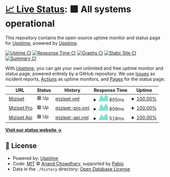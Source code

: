 # [📈 Live Status](https://upptime.github.io/upptime): <!--live status--> **🟩 All systems operational**

This repository contains the open-source uptime monitor and status page for [Upptime](https://upptime.js.org), powered by [Upptime](https://github.com/upptime/upptime).

[![Uptime CI](https://github.com/mizipets/upptime/workflows/Uptime%20CI/badge.svg)](https://github.com/mizipets/upptime/actions?query=workflow%3A%22Uptime+CI%22)
[![Response Time CI](https://github.com/mizipets/upptime/workflows/Response%20Time%20CI/badge.svg)](https://github.com/mizipets/upptime/actions?query=workflow%3A%22Response+Time+CI%22)
[![Graphs CI](https://github.com/mizipets/upptime/workflows/Graphs%20CI/badge.svg)](https://github.com/mizipets/upptime/actions?query=workflow%3A%22Graphs+CI%22)
[![Static Site CI](https://github.com/mizipets/upptime/workflows/Static%20Site%20CI/badge.svg)](https://github.com/mizipets/upptime/actions?query=workflow%3A%22Static+Site+CI%22)
[![Summary CI](https://github.com/mizipets/upptime/workflows/Summary%20CI/badge.svg)](https://github.com/mizipets/upptime/actions?query=workflow%3A%22Summary+CI%22)

With [Upptime](https://upptime.js.org), you can get your own unlimited and free uptime monitor and status page, powered entirely by a GitHub repository. We use [Issues](https://github.com/upptime/upptime/issues) as incident reports, [Actions](https://github.com/mizipets/upptime/actions) as uptime monitors, and [Pages](https://upptime.github.io/upptime) for the status page.

<!--start: status pages-->
<!-- This summary is generated by Upptime (https://github.com/upptime/upptime) -->
<!-- Do not edit this manually, your changes will be overwritten -->
<!-- prettier-ignore -->
| URL | Status | History | Response Time | Uptime |
| --- | ------ | ------- | ------------- | ------ |
| <img alt="" src="https://icons.duckduckgo.com/ip3/mizipet.com.ico" height="13"> [Mizipet](https://mizipet.com) | 🟩 Up | [mizipet.yml](https://github.com/mizipets/uptime/commits/HEAD/history/mizipet.yml) | <details><summary><img alt="Response time graph" src="./graphs/mizipet/response-time-week.png" height="20"> 805ms</summary><br><a href="https://mizipets.github.io/uptime/history/mizipet"><img alt="Response time 874" src="https://img.shields.io/endpoint?url=https%3A%2F%2Fraw.githubusercontent.com%2Fmizipets%2Fuptime%2FHEAD%2Fapi%2Fmizipet%2Fresponse-time.json"></a><br><a href="https://mizipets.github.io/uptime/history/mizipet"><img alt="24-hour response time 966" src="https://img.shields.io/endpoint?url=https%3A%2F%2Fraw.githubusercontent.com%2Fmizipets%2Fuptime%2FHEAD%2Fapi%2Fmizipet%2Fresponse-time-day.json"></a><br><a href="https://mizipets.github.io/uptime/history/mizipet"><img alt="7-day response time 805" src="https://img.shields.io/endpoint?url=https%3A%2F%2Fraw.githubusercontent.com%2Fmizipets%2Fuptime%2FHEAD%2Fapi%2Fmizipet%2Fresponse-time-week.json"></a><br><a href="https://mizipets.github.io/uptime/history/mizipet"><img alt="30-day response time 912" src="https://img.shields.io/endpoint?url=https%3A%2F%2Fraw.githubusercontent.com%2Fmizipets%2Fuptime%2FHEAD%2Fapi%2Fmizipet%2Fresponse-time-month.json"></a><br><a href="https://mizipets.github.io/uptime/history/mizipet"><img alt="1-year response time 874" src="https://img.shields.io/endpoint?url=https%3A%2F%2Fraw.githubusercontent.com%2Fmizipets%2Fuptime%2FHEAD%2Fapi%2Fmizipet%2Fresponse-time-year.json"></a></details> | <details><summary><a href="https://mizipets.github.io/uptime/history/mizipet">100.00%</a></summary><a href="https://mizipets.github.io/uptime/history/mizipet"><img alt="All-time uptime 100.00%" src="https://img.shields.io/endpoint?url=https%3A%2F%2Fraw.githubusercontent.com%2Fmizipets%2Fuptime%2FHEAD%2Fapi%2Fmizipet%2Fuptime.json"></a><br><a href="https://mizipets.github.io/uptime/history/mizipet"><img alt="24-hour uptime 100.00%" src="https://img.shields.io/endpoint?url=https%3A%2F%2Fraw.githubusercontent.com%2Fmizipets%2Fuptime%2FHEAD%2Fapi%2Fmizipet%2Fuptime-day.json"></a><br><a href="https://mizipets.github.io/uptime/history/mizipet"><img alt="7-day uptime 100.00%" src="https://img.shields.io/endpoint?url=https%3A%2F%2Fraw.githubusercontent.com%2Fmizipets%2Fuptime%2FHEAD%2Fapi%2Fmizipet%2Fuptime-week.json"></a><br><a href="https://mizipets.github.io/uptime/history/mizipet"><img alt="30-day uptime 100.00%" src="https://img.shields.io/endpoint?url=https%3A%2F%2Fraw.githubusercontent.com%2Fmizipets%2Fuptime%2FHEAD%2Fapi%2Fmizipet%2Fuptime-month.json"></a><br><a href="https://mizipets.github.io/uptime/history/mizipet"><img alt="1-year uptime 100.00%" src="https://img.shields.io/endpoint?url=https%3A%2F%2Fraw.githubusercontent.com%2Fmizipets%2Fuptime%2FHEAD%2Fapi%2Fmizipet%2Fuptime-year.json"></a></details>
| <img alt="" src="https://icons.duckduckgo.com/ip3/pro.mizipet.com.ico" height="13"> [Mizipet Pro](https://pro.mizipet.com) | 🟩 Up | [mizipet-pro.yml](https://github.com/mizipets/uptime/commits/HEAD/history/mizipet-pro.yml) | <details><summary><img alt="Response time graph" src="./graphs/mizipet-pro/response-time-week.png" height="20"> 809ms</summary><br><a href="https://mizipets.github.io/uptime/history/mizipet-pro"><img alt="Response time 745" src="https://img.shields.io/endpoint?url=https%3A%2F%2Fraw.githubusercontent.com%2Fmizipets%2Fuptime%2FHEAD%2Fapi%2Fmizipet-pro%2Fresponse-time.json"></a><br><a href="https://mizipets.github.io/uptime/history/mizipet-pro"><img alt="24-hour response time 960" src="https://img.shields.io/endpoint?url=https%3A%2F%2Fraw.githubusercontent.com%2Fmizipets%2Fuptime%2FHEAD%2Fapi%2Fmizipet-pro%2Fresponse-time-day.json"></a><br><a href="https://mizipets.github.io/uptime/history/mizipet-pro"><img alt="7-day response time 809" src="https://img.shields.io/endpoint?url=https%3A%2F%2Fraw.githubusercontent.com%2Fmizipets%2Fuptime%2FHEAD%2Fapi%2Fmizipet-pro%2Fresponse-time-week.json"></a><br><a href="https://mizipets.github.io/uptime/history/mizipet-pro"><img alt="30-day response time 759" src="https://img.shields.io/endpoint?url=https%3A%2F%2Fraw.githubusercontent.com%2Fmizipets%2Fuptime%2FHEAD%2Fapi%2Fmizipet-pro%2Fresponse-time-month.json"></a><br><a href="https://mizipets.github.io/uptime/history/mizipet-pro"><img alt="1-year response time 745" src="https://img.shields.io/endpoint?url=https%3A%2F%2Fraw.githubusercontent.com%2Fmizipets%2Fuptime%2FHEAD%2Fapi%2Fmizipet-pro%2Fresponse-time-year.json"></a></details> | <details><summary><a href="https://mizipets.github.io/uptime/history/mizipet-pro">100.00%</a></summary><a href="https://mizipets.github.io/uptime/history/mizipet-pro"><img alt="All-time uptime 100.00%" src="https://img.shields.io/endpoint?url=https%3A%2F%2Fraw.githubusercontent.com%2Fmizipets%2Fuptime%2FHEAD%2Fapi%2Fmizipet-pro%2Fuptime.json"></a><br><a href="https://mizipets.github.io/uptime/history/mizipet-pro"><img alt="24-hour uptime 100.00%" src="https://img.shields.io/endpoint?url=https%3A%2F%2Fraw.githubusercontent.com%2Fmizipets%2Fuptime%2FHEAD%2Fapi%2Fmizipet-pro%2Fuptime-day.json"></a><br><a href="https://mizipets.github.io/uptime/history/mizipet-pro"><img alt="7-day uptime 100.00%" src="https://img.shields.io/endpoint?url=https%3A%2F%2Fraw.githubusercontent.com%2Fmizipets%2Fuptime%2FHEAD%2Fapi%2Fmizipet-pro%2Fuptime-week.json"></a><br><a href="https://mizipets.github.io/uptime/history/mizipet-pro"><img alt="30-day uptime 100.00%" src="https://img.shields.io/endpoint?url=https%3A%2F%2Fraw.githubusercontent.com%2Fmizipets%2Fuptime%2FHEAD%2Fapi%2Fmizipet-pro%2Fuptime-month.json"></a><br><a href="https://mizipets.github.io/uptime/history/mizipet-pro"><img alt="1-year uptime 100.00%" src="https://img.shields.io/endpoint?url=https%3A%2F%2Fraw.githubusercontent.com%2Fmizipets%2Fuptime%2FHEAD%2Fapi%2Fmizipet-pro%2Fuptime-year.json"></a></details>
| <img alt="" src="https://icons.duckduckgo.com/ip3/api.mizipet.com.ico" height="13"> [Mizipet Api](https://api.mizipet.com/v1) | 🟩 Up | [mizipet-api.yml](https://github.com/mizipets/uptime/commits/HEAD/history/mizipet-api.yml) | <details><summary><img alt="Response time graph" src="./graphs/mizipet-api/response-time-week.png" height="20"> 518ms</summary><br><a href="https://mizipets.github.io/uptime/history/mizipet-api"><img alt="Response time 492" src="https://img.shields.io/endpoint?url=https%3A%2F%2Fraw.githubusercontent.com%2Fmizipets%2Fuptime%2FHEAD%2Fapi%2Fmizipet-api%2Fresponse-time.json"></a><br><a href="https://mizipets.github.io/uptime/history/mizipet-api"><img alt="24-hour response time 598" src="https://img.shields.io/endpoint?url=https%3A%2F%2Fraw.githubusercontent.com%2Fmizipets%2Fuptime%2FHEAD%2Fapi%2Fmizipet-api%2Fresponse-time-day.json"></a><br><a href="https://mizipets.github.io/uptime/history/mizipet-api"><img alt="7-day response time 518" src="https://img.shields.io/endpoint?url=https%3A%2F%2Fraw.githubusercontent.com%2Fmizipets%2Fuptime%2FHEAD%2Fapi%2Fmizipet-api%2Fresponse-time-week.json"></a><br><a href="https://mizipets.github.io/uptime/history/mizipet-api"><img alt="30-day response time 490" src="https://img.shields.io/endpoint?url=https%3A%2F%2Fraw.githubusercontent.com%2Fmizipets%2Fuptime%2FHEAD%2Fapi%2Fmizipet-api%2Fresponse-time-month.json"></a><br><a href="https://mizipets.github.io/uptime/history/mizipet-api"><img alt="1-year response time 492" src="https://img.shields.io/endpoint?url=https%3A%2F%2Fraw.githubusercontent.com%2Fmizipets%2Fuptime%2FHEAD%2Fapi%2Fmizipet-api%2Fresponse-time-year.json"></a></details> | <details><summary><a href="https://mizipets.github.io/uptime/history/mizipet-api">100.00%</a></summary><a href="https://mizipets.github.io/uptime/history/mizipet-api"><img alt="All-time uptime 100.00%" src="https://img.shields.io/endpoint?url=https%3A%2F%2Fraw.githubusercontent.com%2Fmizipets%2Fuptime%2FHEAD%2Fapi%2Fmizipet-api%2Fuptime.json"></a><br><a href="https://mizipets.github.io/uptime/history/mizipet-api"><img alt="24-hour uptime 100.00%" src="https://img.shields.io/endpoint?url=https%3A%2F%2Fraw.githubusercontent.com%2Fmizipets%2Fuptime%2FHEAD%2Fapi%2Fmizipet-api%2Fuptime-day.json"></a><br><a href="https://mizipets.github.io/uptime/history/mizipet-api"><img alt="7-day uptime 100.00%" src="https://img.shields.io/endpoint?url=https%3A%2F%2Fraw.githubusercontent.com%2Fmizipets%2Fuptime%2FHEAD%2Fapi%2Fmizipet-api%2Fuptime-week.json"></a><br><a href="https://mizipets.github.io/uptime/history/mizipet-api"><img alt="30-day uptime 100.00%" src="https://img.shields.io/endpoint?url=https%3A%2F%2Fraw.githubusercontent.com%2Fmizipets%2Fuptime%2FHEAD%2Fapi%2Fmizipet-api%2Fuptime-month.json"></a><br><a href="https://mizipets.github.io/uptime/history/mizipet-api"><img alt="1-year uptime 100.00%" src="https://img.shields.io/endpoint?url=https%3A%2F%2Fraw.githubusercontent.com%2Fmizipets%2Fuptime%2FHEAD%2Fapi%2Fmizipet-api%2Fuptime-year.json"></a></details>

<!--end: status pages-->

[**Visit our status website →**](https://upptime.github.io/upptime)

## 📄 License

- Powered by: [Upptime](https://github.com/upptime/upptime)
- Code: [MIT](./LICENSE) © [Anand Chowdhary](https://anandchowdhary.com), supported by [Pabio](https://pabio.com)
- Data in the `./history` directory: [Open Database License](https://opendatacommons.org/licenses/odbl/1-0/)
